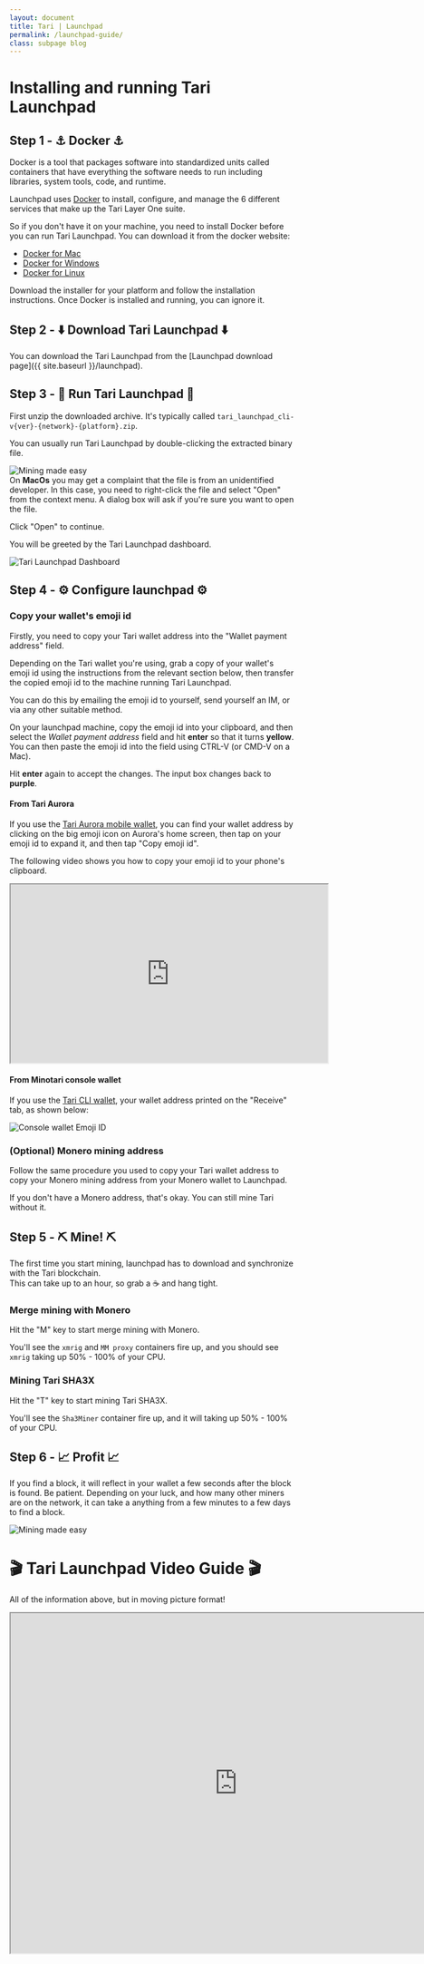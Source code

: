 ```yaml
---
layout: document
title: Tari | Launchpad
permalink: /launchpad-guide/
class: subpage blog
---
```


# Installing and running Tari Launchpad

## Step 1 - ⚓️ Docker ⚓️

Docker is a tool that packages software into standardized units called containers that have everything the software 
needs to run including libraries, system tools, code, and runtime.

Launchpad uses [Docker](https://www.docker.com/) to install, configure, and manage the 6 different services that
make up the Tari Layer One suite.

So if you don't have it on your machine, you need to install Docker before you can run Tari Launchpad.
You can download it from the docker website:

- [Docker for Mac](https://docs.docker.com/docker-for-mac/install/)
- [Docker for Windows](https://docs.docker.com/docker-for-windows/install/)
- [Docker for Linux](https://docs.docker.com/engine/install/)

Download the installer for your platform and follow the installation instructions. Once Docker is installed and
running, you can ignore it.

## Step 2 - ⬇️ Download Tari Launchpad ⬇️

You can download the Tari Launchpad from the [Launchpad download page]({{ site.baseurl }}/launchpad).

## Step 3 - 🚀️ Run Tari Launchpad ️🚀️

First unzip the downloaded archive. It's typically called `tari_launchpad_cli-v{ver}-{network}-{platform}.zip`.

You can usually run Tari Launchpad by double-clicking the extracted binary file.

<img src="/assets/launchpad/miner1p.webp" alt="Mining made easy" class="responsive-image">

<div class="note warning">
  On <b>MacOs</b> you may get a complaint that the file is from an unidentified developer. In this case, you 
  need to right-click the file and select "Open" from the context menu. A dialog box will ask if you're sure you want 
  to open the file.
  
  <p>Click "Open" to continue.</p>
</div>

You will be greeted by the Tari Launchpad dashboard.

<img src="/assets/launchpad/dashboard.png" alt="Tari Launchpad Dashboard" class="responsive-image">

## Step 4 - ⚙️ Configure launchpad ⚙️

### Copy your wallet's emoji id

Firstly, you need to copy your Tari wallet address into the "Wallet payment address" field. 

Depending on the Tari wallet you're using, grab a copy of your wallet's emoji id using the instructions from 
the relevant section below, then transfer the copied emoji id to the machine running Tari Launchpad.

You can do this by emailing the emoji id to yourself, send yourself an IM, or via any other suitable method.

On your launchpad machine, copy the emoji id into your clipboard, and then select the _Wallet payment address_ field
and hit **enter** so that it turns **yellow**. You can then paste the emoji id into the field using CTRL-V (or CMD-V 
on a Mac). 

Hit **enter** again to accept the changes. The input box changes back to **purple**.
      
#### From Tari Aurora

If you use the [Tari Aurora mobile wallet](https://aurora.tari.com), 
you can find your wallet address by clicking on the big emoji icon on Aurora's home screen, then tap
on your emoji id to expand it, and then tap "Copy emoji id".

The following video shows you how to copy your emoji id to your phone's clipboard.
             
<div align="center">
  <iframe width="560" height="315"  src="https://www.youtube.com/embed/Tg-uKtk5uPw?si=SOYa1rPzD_KRY9Tf" 
    title="Receiving Minotari" 
    allow="autoplay; encrypted-media; gyroscope; picture-in-picture; web-share" 
  allowfullscreen>
  </iframe>
</div>


#### From Minotari console wallet
If you use the [Tari CLI wallet](https://tari.com/download), your wallet address printed on the "Receive" tab, as 
shown below:

<img src="/assets/launchpad/console-wallet.png" alt="Console wallet Emoji ID" class="responsive-image">               

### (Optional) Monero mining address

Follow the same procedure you used to copy your Tari wallet address to copy your Monero mining address from your
Monero wallet to Launchpad.

If you don't have a Monero address, that's okay. You can still mine Tari without it.

## Step 5 - ⛏️ Mine! ⛏️

<div class="note">
  The first time you start mining, launchpad has to download and synchronize with the Tari blockchain.
  <br/>This can take up to an hour, so grab a ☕️ and hang tight.
</div>

### Merge mining with Monero

Hit the "M" key to start merge mining with Monero.

You'll see the `xmrig` and `MM proxy` containers fire up, and you should see `xmrig` taking up 50% - 100% of your CPU.

### Mining Tari SHA3X

Hit the "T" key to start mining Tari SHA3X.

You'll see the `Sha3Miner` container fire up, and it will taking up 50% - 100% of your CPU.

## Step 6 - 📈️ Profit 📈️

If you find a block, it will reflect in your wallet a few seconds after the block is found.
Be patient. Depending on your luck, and how many other miners are on the network, it can take a anything from a few
minutes to a few days to find a block.

<img src="/assets/launchpad/miner2p.webp" alt="Mining made easy" class="responsive-image">

# 🎬️ Tari Launchpad Video Guide 🎬️

All of the information above, but in moving picture format!

<div align="center">
  <iframe width="800" height="600"  src="https://www.youtube.com/embed/Z_43z5Gx3v4" 
    title="Receiving Minotari" 
    allow="autoplay; encrypted-media; gyroscope; picture-in-picture; web-share" 
  allowfullscreen>
  </iframe>
</div>
